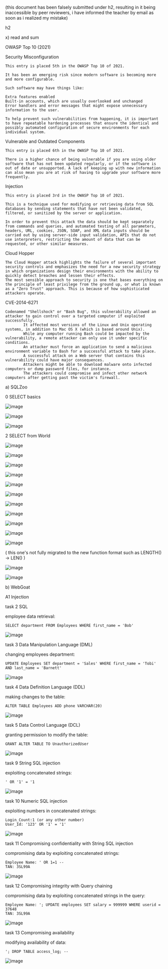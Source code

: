 (this document has been falsely submitted under h2, resulting in it being inaccessible by peer reviewers, i have informed the teacher by email as soon as i realized my mistake)

h2

x) read and sum

OWASP Top 10 (2021)

Security Misconfiguration

    This entry is placed 5th in the OWASP Top 10 of 2021.

    It has been an emerging risk since modern software is becoming more and more configurable.

    Such software may have things like:

    Extra features enabled
    Built-in accounts, which are usually overlooked and unchanged
    Error handlers and error messages that might expose unnecessary information to the user.

    To help prevent such vulnerabilities from happening, it is important to have repeatable hardening processes that ensure the identical and possibly automated configuration of secure environments for each individual system.

Vulnerable and Outdated Components

    This entry is placed 6th in the OWASP Top 10 of 2021.

    There is a higher chance of being vulnerable if you are using older software that has not been updated regularly, or if the software is out of date or unsupported. A lack of keeping up with new information can also mean you are at risk of having to upgrade your software more frequently.

Injection

    This entry is placed 3rd in the OWASP Top 10 of 2021.

    This is a technique used for modifying or retrieving data from SQL databases by sending statements that have not been validated, filtered, or sanitized by the server or application.

    In order to prevent this attack the data should be kept separately from commands and queries, and automated testing of all parameters, headers, URL, cookies, JSON, SOAP, and XML data inputs should be carried out by using server-side input validation, APIs that do not use interpreters, restricting the amount of data that can be requested, or other similar measures.

Cloud Hopper

    The Cloud Hopper attack highlights the failure of several important security controls and emphasizes the need for a new security strategy in which organizations design their environments with the ability to quickly detect breaches and lessen their effects.
    The most sensible approach to security is one that bases everything on the principle of least privilege from the ground up, or what is known as a "Zero Trust" approach. This is because of how sophisticated attackers operate.

CVE-2014-6271

    Codenamed "Shellshock" or "Bash Bug", this vulnerability allowed an attacker to gain control over a targeted computer if exploited successfully.
            It affected most versions of the Linux and Unix operating systems, in addition to Mac OS X (which is based around Unix).
            While any computer running Bash could be impacted by the vulnerability, a remote attacker can only use it under specific conditions.
            An attacker must force an application to send a malicious environment variable to Bash for a successful attack to take place.
            A successful attack on a Web server that contains this vulnerability could have major consequences.
            Attackers might be able to download malware onto infected computers or dump password files, for instance.
            The attackers could compromise and infect other network computers after getting past the victim's firewall.
            
a) SQLZoo

0 SELECT basics

![image](https://user-images.githubusercontent.com/90117364/188502450-e9f75c21-c958-4824-861c-70024e497f04.png)

![image](https://user-images.githubusercontent.com/90117364/188502478-bcd7f750-94c5-455c-9715-37cddbe8e324.png)

![image](https://user-images.githubusercontent.com/90117364/188502519-7165c247-9de7-4282-a71b-4a3d6a3156af.png)

2 SELECT from World

![image](https://user-images.githubusercontent.com/90117364/188503007-a8827c09-2fee-43d8-845f-bc2de06efede.png)

![image](https://user-images.githubusercontent.com/90117364/188503022-8f031f59-2cf1-4252-8630-4ff058c1f7e8.png)

![image](https://user-images.githubusercontent.com/90117364/188503054-80071414-2afa-4a0c-aa69-eefc77ea5176.png)

![image](https://user-images.githubusercontent.com/90117364/188503069-e38f2650-def4-497b-a79c-38f88ee5670f.png)

![image](https://user-images.githubusercontent.com/90117364/188506857-c0e44a61-fc82-40e3-ba8c-3b3762ea3485.png)

![image](https://user-images.githubusercontent.com/90117364/188503133-69a17fad-6da8-4a25-9814-0434c6e42255.png)

![image](https://user-images.githubusercontent.com/90117364/188503152-76d4ed14-8f8b-4591-ae8b-11b24b7e4888.png)

![image](https://user-images.githubusercontent.com/90117364/188503185-6b208c95-ed45-49db-a318-6e62b9fe81d0.png)

![image](https://user-images.githubusercontent.com/90117364/188503204-575314e6-f3d3-45d0-a0fb-f7265b3bb3a1.png)

![image](https://user-images.githubusercontent.com/90117364/188503255-6dedfb99-101f-4e0f-b5c8-b37174a4af6a.png)

![image](https://user-images.githubusercontent.com/90117364/188503681-73dae42f-837e-43d6-9a18-bf72f433ef20.png)

( this one's not fully migrated to the new function format such as LENGTH() ->  LEN() )

![image](https://user-images.githubusercontent.com/90117364/188504029-b16ffb6a-32c3-473d-9c65-f36ce1011585.png)

![image](https://user-images.githubusercontent.com/90117364/188504082-dc92dbe5-05fb-4976-b287-b6a3f8b53e54.png)

b) WebGoat

A1 Injection

 task 2 SQL
 
 employee data retrieval:
 
    SELECT department FROM Employees WHERE first_name = 'Bob'
    
![image](https://user-images.githubusercontent.com/90117364/188506721-6635ed9b-5f23-4c71-ad34-86f5cddd2206.png)


task 3 Data Manipulation Language (DML)

changing employees department:

    UPDATE Employees SET department = 'Sales' WHERE first_name = 'Tobi' AND last_name = 'Barnett'
    
![image](https://user-images.githubusercontent.com/90117364/188504956-e813b590-cfa2-43cd-88df-23e9db5b0897.png)

task 4 Data Definition Language (DDL)

making changes to the table:

    ALTER TABLE Employees ADD phone VARCHAR(20)
    
![image](https://user-images.githubusercontent.com/90117364/188506682-f0f01482-eaa5-47ec-b30a-7362eeded861.png)

task 5 Data Control Language (DCL)

granting permission to modify the table:

    GRANT ALTER TABLE TO UnauthorizedUser
    
![image](https://user-images.githubusercontent.com/90117364/188505193-dc5e82a5-8b16-4c7c-bdba-2184041f0f4a.png)

task 9 String SQL injection

exploiting concatenated strings:

    ' OR '1' = '1

![image](https://user-images.githubusercontent.com/90117364/188506616-23fcd3c7-94f9-403b-89c7-a8284a825f45.png)

task 10 Numeric SQL injection

exploiting numbers in concatenated strings:

    Login_Count:1 (or any other number)
    User_Id: '123' OR '1' = '1'
    
![image](https://user-images.githubusercontent.com/90117364/188506006-97e331b1-4260-4bc8-8571-f4587a3cb9a3.png)

task 11 Compromising confidentiality with String SQL injection

compromising data by exploiting concatenated strings:

    Employee Name: ' OR 1=1 --
    TAN: 3SL99A
    
![image](https://user-images.githubusercontent.com/90117364/188506201-ca8d1a1f-930e-43d7-b9c3-5bcd4e382be5.png)

task 12 Compromising integrity with Query chaining

compromising data by exploiting concatenated strings in the query:

    Employee Name: '; UPDATE employees SET salary = 999999 WHERE userid = 37648
    TAN: 3SL99A
    
![image](https://user-images.githubusercontent.com/90117364/188506316-1b8365a8-c750-4956-aa98-28db5ffd36c6.png)

task 13 Compromising availability

modifying availability of data:

    '; DROP TABLE access_log; --
    
![image](https://user-images.githubusercontent.com/90117364/188506501-f43f0f64-1534-4afc-851a-9d37d8426b33.png)

